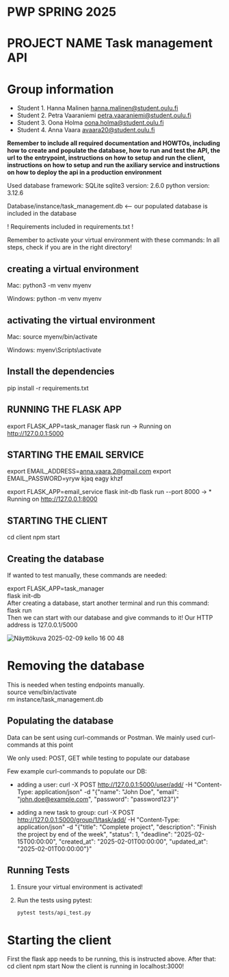 # PWP SPRING 2025
# PROJECT NAME Task management API
# Group information
* Student 1. Hanna Malinen hanna.malinen@student.oulu.fi
* Student 2. Petra Vaaraniemi petra.vaaraniemi@student.oulu.fi
* Student 3. Oona Holma oona.holma@student.oulu.fi
* Student 4. Anna Vaara avaara20@student.oulu.fi


__Remember to include all required documentation and HOWTOs, including how to create and populate the database, how to run and test the API, the url to the entrypoint, instructions on how to setup and run the client, instructions on how to setup and run the axiliary service and instructions on how to deploy the api in a production environment__

Used database framework: SQLite
sqlite3 version: 2.6.0
python version: 3.12.6

Database/instance/task_management.db <-- our populated database is included in the database

! Requirements included in requirements.txt !

Remember to activate your virtual environment with these commands:
In all steps, check if you are in the right directory!

## creating a virtual environment
Mac:
python3 -m venv myenv

Windows:
python -m venv myenv

## activating the virtual environment
Mac:
source myenv/bin/activate

Windows:
myenv\Scripts\activate

## Install the dependencies
pip install -r requirements.txt

## RUNNING THE FLASK APP
export FLASK_APP=task_manager
flask run
-> Running on http://127.0.0.1:5000

## STARTING THE EMAIL SERVICE
export EMAIL_ADDRESS=anna.vaara.2@gmail.com
export EMAIL_PASSWORD=yryw kjaq eagy khzf

export FLASK_APP=email_service 
flask init-db
flask run --port 8000
-> * Running on http://127.0.0.1:8000

## STARTING THE CLIENT
cd client
npm start
## Creating the database


If wanted to test manually, these commands are needed:

export FLASK_APP=task_manager  
flask init-db  
After creating a database, start another terminal and run this command:  
flask run  
Then we can start with our database and give commands to it! Our HTTP address is 127.0.0.1/5000  

![Näyttökuva 2025-02-09 kello 16 00 48](https://github.com/user-attachments/assets/c937b2db-a4ef-4f5b-b46b-7e1b34c7bca0)

# Removing the database
This is needed when testing endpoints manually.  
source venv/bin/activate  
rm instance/task_management.db  

## Populating the database
Data can be sent using curl-commands or Postman. We mainly used curl-commands at this point

We only used: POST, GET while testing to populate our database

Few example curl-commands to populate our DB:

- adding a user: curl -X POST http://127.0.0.1:5000/user/add/ -H "Content-Type: application/json" -d "{\"name\": \"John Doe\", \"email\": \"john.doe@example.com\", \"password\": \"password123\"}"

- adding a new task to group: curl -X POST http://127.0.0.1:5000/group/1/task/add/ -H "Content-Type: application/json" -d "{\"title\": \"Complete project\", \"description\": \"Finish the project by end of the week\", \"status\": 1, \"deadline\": \"2025-02-15T00:00:00\", \"created_at\": \"2025-02-01T00:00:00\", \"updated_at\": \"2025-02-01T00:00:00\"}"

## Running Tests

1. Ensure your virtual environment is activated!

2. Run the tests using pytest:
    ```sh
    pytest tests/api_test.py
    ```
# Starting the client
First the flask app needs to be running, this is instructed above. After that:
cd client
npm start
Now the client is running in localhost:3000!
